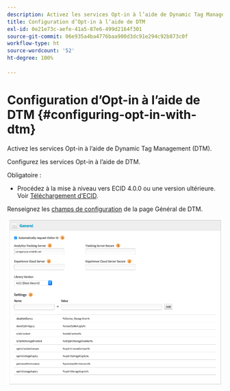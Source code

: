 ```yaml
---
description: Activez les services Opt-in à l’aide de Dynamic Tag Management (DTM).
title: Configuration d’Opt-in à l’aide de DTM
exl-id: 0e21e73c-aefe-41a5-87e6-499d2164f301
source-git-commit: 06e935a4ba4776baa900d3dc91e294c92b873c0f
workflow-type: ht
source-wordcount: '52'
ht-degree: 100%

---
```


# Configuration d’Opt-in à l’aide de DTM {#configuring-opt-in-with-dtm}

Activez les services Opt-in à l’aide de Dynamic Tag Management (DTM).

Configurez les services Opt-in à l’aide de DTM.

Obligatoire :

* Procédez à la mise à niveau vers ECID 4.0.0 ou une version ultérieure. Voir [Téléchargement d’ECID](https://github.com/Adobe-Marketing-Cloud/id-service/releases).

Renseignez les [champs de configuration](/help/implementation-guides/opt-in-service/api.md) de la page Général de DTM.

![](assets/DTM-example.png)
